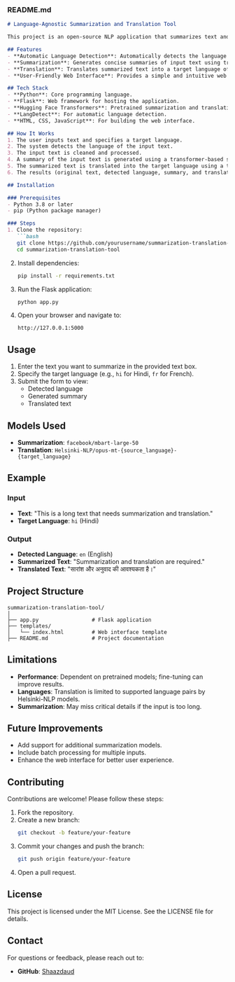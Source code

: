 ### **README.md**

```markdown
# Language-Agnostic Summarization and Translation Tool

This project is an open-source NLP application that summarizes text and translates it into a target language, maintaining the original context. It is ideal for multilingual platforms and applications requiring cross-language accessibility.

## Features
- **Automatic Language Detection**: Automatically detects the language of the input text.
- **Summarization**: Generates concise summaries of input text using transformer-based models.
- **Translation**: Translates summarized text into a target language of choice.
- **User-Friendly Web Interface**: Provides a simple and intuitive web interface for text input and result display.

## Tech Stack
- **Python**: Core programming language.
- **Flask**: Web framework for hosting the application.
- **Hugging Face Transformers**: Pretrained summarization and translation models.
- **LangDetect**: For automatic language detection.
- **HTML, CSS, JavaScript**: For building the web interface.

## How It Works
1. The user inputs text and specifies a target language.
2. The system detects the language of the input text.
3. The input text is cleaned and processed.
4. A summary of the input text is generated using a transformer-based summarization model.
5. The summarized text is translated into the target language using a transformer-based translation model.
6. The results (original text, detected language, summary, and translation) are displayed on the web interface.

## Installation

### Prerequisites
- Python 3.8 or later
- pip (Python package manager)

### Steps
1. Clone the repository:
   ```bash
   git clone https://github.com/yourusername/summarization-translation-tool.git
   cd summarization-translation-tool
   ```
2. Install dependencies:
   ```bash
   pip install -r requirements.txt
   ```
3. Run the Flask application:
   ```bash
   python app.py
   ```
4. Open your browser and navigate to:
   ```
   http://127.0.0.1:5000
   ```

## Usage
1. Enter the text you want to summarize in the provided text box.
2. Specify the target language (e.g., `hi` for Hindi, `fr` for French).
3. Submit the form to view:
   - Detected language
   - Generated summary
   - Translated text

## Models Used
- **Summarization**: `facebook/mbart-large-50`
- **Translation**: `Helsinki-NLP/opus-mt-{source_language}-{target_language}`

## Example
### Input
- **Text**: "This is a long text that needs summarization and translation."
- **Target Language**: `hi` (Hindi)

### Output
- **Detected Language**: `en` (English)
- **Summarized Text**: "Summarization and translation are required."
- **Translated Text**: "सारांश और अनुवाद की आवश्यकता है।"

## Project Structure
```
summarization-translation-tool/
│
├── app.py                 # Flask application
├── templates/
│   └── index.html         # Web interface template          
├── README.md              # Project documentation
```

## Limitations
- **Performance**: Dependent on pretrained models; fine-tuning can improve results.
- **Languages**: Translation is limited to supported language pairs by Helsinki-NLP models.
- **Summarization**: May miss critical details if the input is too long.

## Future Improvements
- Add support for additional summarization models.
- Include batch processing for multiple inputs.
- Enhance the web interface for better user experience.

## Contributing
Contributions are welcome! Please follow these steps:
1. Fork the repository.
2. Create a new branch:
   ```bash
   git checkout -b feature/your-feature
   ```
3. Commit your changes and push the branch:
   ```bash
   git push origin feature/your-feature
   ```
4. Open a pull request.

## License
This project is licensed under the MIT License. See the LICENSE file for details.

## Contact
For questions or feedback, please reach out to:
- **GitHub**: [Shaazdaud](https://github.com/Shaazdaud)